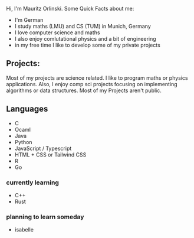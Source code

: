 Hi, I'm Mauritz Orlinski. Some Quick Facts about me:
- I'm German
- I study maths (LMU) and CS (TUM) in Munich, Germany 
- I love computer science and maths
- I also enjoy comlutational physics and a bit of engineering
- in my free time I like to develop some of my private projects 

## Projects:
Most of my projects are science related. I like to program maths or physics applications. Also, I enjoy comp sci projects focusing on implementing algorithms or data structures.
Most of my Projects aren't public. 

## Languages
- C
- Ocaml
- Java
- Python
- JavaScript / Typescript
- HTML + CSS or Tailwind CSS
- R
- Go

### currently learning
- C++
- Rust


### planning to learn someday
- isabelle

